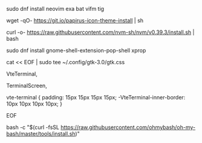 sudo dnf install neovim exa bat vifm tig

wget -qO- https://git.io/papirus-icon-theme-install | sh

curl -o- https://raw.githubusercontent.com/nvm-sh/nvm/v0.39.3/install.sh | bash

sudo dnf install gnome-shell-extension-pop-shell xprop

cat << EOF | sudo tee ~/.config/gtk-3.0/gtk.css

VteTerminal,

 TerminalScreen,
 
 vte-terminal {
     padding: 15px 15px 15px 15px;
     -VteTerminal-inner-border: 10px 10px 10px 10px; 
 }
 
EOF

bash -c "$(curl -fsSL https://raw.githubusercontent.com/ohmybash/oh-my-bash/master/tools/install.sh)"
